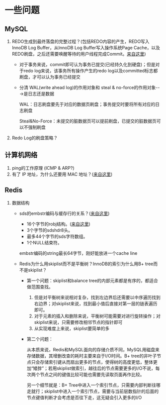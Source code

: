 # 一些问题

## MySQL

1. REDO生成到最终落盘的完整过程？(包括REDO内容的产生，REDO写入InnoDB Log Buffer，从InnoDB Log Buffer写入操作系统Page Cache，以及REDO刷盘，之后还需要唤醒等待的用户线程完成Commit。[来自这里](http://catkang.github.io/2020/02/27/mysql-redo.html))

   * 对于事务来说，commit即可认为事务已提交(已经持久化到硬盘)；但是对于redo log来说，该事务所有操作产生的redo log以及committed标志都刷盘，才可以认为事务已经提交

   * 分清 WAL(write ahead log)的作用对象和 steal & no-force的作用对象--->是日志还是数据

     WAL：日志刷盘要先于对应的数据页刷盘；事务提交时要将所有对应的日志刷盘

     Steal&No-Force：未提交的脏数据页可以提前刷盘，已提交的脏数据页可以不强制刷盘

2. Redo Log的刷盘策略？



## 计算机网络

1. ping的工作原理 (ICMP & ARP?)
2. 有了 IP 地址，为什么还要用 MAC 地址？([来自这里](https://www.zhihu.com/question/21546408))



## Redis

1. 数据结构

   * sds的embstr编码与缓存行的关系？([来自这里](https://zhuanlan.zhihu.com/p/43776747))

     - 16个字节的robj结构。([来自这里](http://zhangtielei.com/posts/blog-redis-robj.html))
     - 3个字节的sdshdr8头。
     - 最多44个字节的sds字符数组。
     - 1个NULL结束符。

     embstr编码的string最长64字节，刚好能放进一个cache line

   * Redis为什么用skiplist而不是平衡树？InnoDB的索引为什么用B+ tree而不是skiplist？

     * 第一个问题：skiplist和balance tree的内部元素都是有序的，都适合做范围查找。

       1. 但是对平衡树来说相对复杂，找到左边界后还需要以中序遍历找到右边界；对skiplist来说，找到最小值后直接对第一层的链表遍历即可。
       2. 对于元素的插入和删除来说，平衡树可能需要对进行旋转操作；对skiplist来说，只需要修改相邻节点的指针即可
       3. 从实现难度上来说，skiplist要简单的多

     * 第二个问题：

       从本质来说，Redis和MySQL面向的存储介质不同，MySQL用磁盘来存储数据，其增删改查的耗时主要来自于I/O时间。B+ tree的非叶子节点只会存储索引键从而扇出更多的节点，使得树的高度更低，整体更加“矮胖”；若用skiplist做索引，越往后的节点需要更多的I/O不说，每次两个节点之间的键值比较可能也需要先读取页面再作比较。
       
       另一个细节就是：B+ Tree中进入一个索引节点，只需要内部判断往哪走就行；skiplist中进入一个索引节点，需要与当前层数指针的后面的节点键值判断才会考虑是否往下走，这无疑会引入更多的I/O